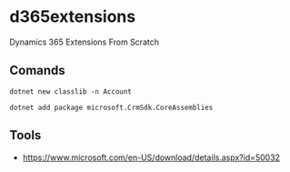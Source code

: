 # d365extensions
Dynamics 365 Extensions From Scratch


## Comands
```
dotnet new classlib -n Account

dotnet add package microsoft.CrmSdk.CoreAssemblies
```

## Tools
- https://www.microsoft.com/en-US/download/details.aspx?id=50032